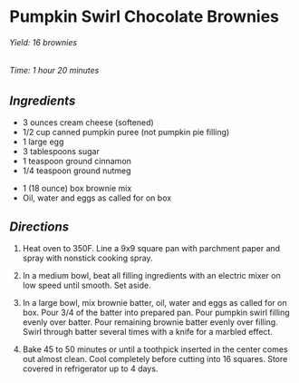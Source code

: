 # Pumpkin Swirl Chocolate Brownies

######  Yield: 16 brownies
######  Time:  1 hour 20 minutes

##  *Ingredients*
- 3 ounces cream cheese (softened)
- 1/2 cup canned pumpkin puree (not pumpkin pie filling)
- 1 large egg
- 3 tablespoons sugar
- 1 teaspoon ground cinnamon
- 1/4 teaspoon ground nutmeg
<!--  -->
- 1 (18 ounce) box brownie mix
- Oil, water and eggs as called for on box

##  *Directions*
1. Heat oven to 350F. Line a 9x9 square pan with parchment paper and spray with nonstick cooking spray.

2. In a medium bowl, beat all filling ingredients with an electric mixer on low speed until smooth. Set aside.

3. In a large bowl, mix brownie batter, oil, water and eggs as called for on box. Pour 3/4 of the batter into prepared pan. Pour pumpkin swirl filling evenly over batter. Pour remaining brownie batter evenly over filling. Swirl through batter several times with a knife for a marbled effect.

4. Bake 45 to 50 minutes or until a toothpick inserted in the center comes out almost clean. Cool completely before cutting into 16 squares. Store covered in refrigerator up to 4 days.